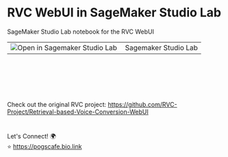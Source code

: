 # RVC WebUI in SageMaker Studio Lab
SageMaker Studio Lab notebook for the RVC WebUI


<table>
  <tr>
    <td><a href="https://studiolab.sagemaker.aws/import/github/wandaweb/RVC-SageMaker-Studio-Lab/blob/main/RVC-SageMaker.ipynb" target="_blank"><img align="left" alt="Open in Sagemaker Studio Lab" title="Open in Sagemaker Studio Lab" src="https://studiolab.sagemaker.aws/studiolab.svg" /></a></td>
    <td>Sagemaker Studio Lab</td>
  </tr>
</table>

<p>&nbsp</p>

<p>&nbsp</p>

<p>&nbsp</p>

Check out the original RVC project: https://github.com/RVC-Project/Retrieval-based-Voice-Conversion-WebUI  

#  

Let's Connect! 🌍  
⭐ https://pogscafe.bio.link
